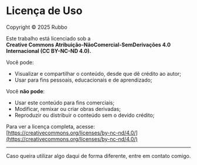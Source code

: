 # Licença de Uso

Copyright © 2025 Rubbo

Este trabalho está licenciado sob a  
**Creative Commons Atribuição-NãoComercial-SemDerivações 4.0 Internacional (CC BY-NC-ND 4.0).**

Você pode:
- Visualizar e compartilhar o conteúdo, desde que dê crédito ao autor;
- Usar para fins pessoais, educacionais e de aprendizado;

Você **não pode**:
- Usar este conteúdo para fins comerciais;
- Modificar, remixar ou criar obras derivadas;
- Reproduzir ou distribuir o conteúdo sem o devido crédito;

Para ver a licença completa, acesse:  
[https://creativecommons.org/licenses/by-nc-nd/4.0/](https://creativecommons.org/licenses/by-nc-nd/4.0/)

---

Caso queira utilizar algo daqui de forma diferente, entre em contato comigo.

